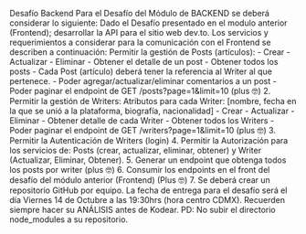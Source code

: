 Desafío Backend
Para el Desafío del Módulo de BACKEND se deberá considerar lo siguiente:
Dado el Desafío presentado en el modulo anterior (Frontend); desarrollar la API para el sitio web dev.to. Los servicios y requerimientos a considerar para la comunicación con el Frontend se describen a continuación:
Permitir la gestión de Posts (artículos):
      - Crear
      - Actualizar
      - Eliminar
      - Obtener el detalle de un post
      - Obtener todos los posts
      - Cada Post (artículo) deberá tener la referencia al Writer al que pertenece.
      - Poder agregar/actualizar/eliminar comentarios a un post
      - Poder paginar el endpoint de GET /posts?page=1&limit=10 (plus :nerd_face:)
 2. Permitir la gestión de Writers: Atributos para cada Writer: [nombre, fecha en la que se unió a la plataforma, biografía, nacionalidad]
      - Crear
      - Actualizar
      - Eliminar
      - Obtener detalle de cada Writer
      - Obtener todos los Writers
      - Poder paginar el endpoint de GET /writers?page=1&limit=10 (plus :nerd_face:)
 3. Permitir la Autenticación de Writers (login)
 4. Permitir la Autorización para los servicios de: Posts (crear, actualizar, eliminar, obtener) y Writer (Actualizar, Eliminar, Obtener).
 5. Generar un endpoint que obtenga todos los posts por writer (plus :nerd_face:)
 6. Consumir los endpoints en el front del desafío del módulo anterior (Frontend) (Plus :nerd_face:)
 7. Se deberá crear un repositorio GitHub por equipo.
La fecha de entrega para el desafío será el día Viernes 14 de Octubre a las 19:30hrs (hora centro CDMX).
Recuerden siempre hacer su ANÁLISIS antes de Kodear.
PD: No subir el directorio node_modules a su repositorio.
